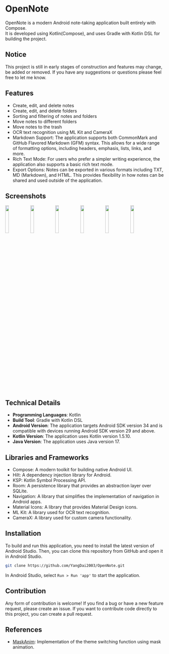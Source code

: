 # OpenNote

OpenNote is a modern Android note-taking application built entirely with Compose.  
It is developed using Kotlin(Compose), and uses Gradle with Kotlin DSL for building the project.

## Notice

This project is still in early stages of construction and features may change, be added or removed. If you have any suggestions or questions please feel free to let me know.

## Features

- Create, edit, and delete notes
- Create, edit, and delete folders
- Sorting and filtering of notes and folders
- Move notes to different folders
- Move notes to the trash
- OCR text recognition using ML Kit and CameraX
- Markdown Support: The application supports both CommonMark and GitHub Flavored Markdown (GFM) syntax. This allows for a wide range of formatting options, including headers, emphasis, lists, links, and more.
- Rich Text Mode: For users who prefer a simpler writing experience, the application also supports a basic rich text mode.
- Export Options: Notes can be exported in various formats including TXT, MD (Markdown), and HTML. This provides flexibility in how notes can be shared and used outside of the application.

## Screenshots

<div style="overflow-x: auto; white-space: nowrap;">

<img src="https://github.com/YangDai2003/OpenNote-Compose/blob/master/screenshots/Screenshot_1.png" width="15%" alt=""/>
<img src="https://github.com/YangDai2003/OpenNote-Compose/blob/master/screenshots/Screenshot_2.png" width="15%" alt=""/>
<img src="https://github.com/YangDai2003/OpenNote-Compose/blob/master/screenshots/Screenshot_3.png" width="15%" alt=""/>
<img src="https://github.com/YangDai2003/OpenNote-Compose/blob/master/screenshots/Screenshot_4.png" width="15%" alt=""/>
<img src="https://github.com/YangDai2003/OpenNote-Compose/blob/master/screenshots/Screenshot_5.png" width="15%" alt=""/>
<img src="https://github.com/YangDai2003/OpenNote-Compose/blob/master/screenshots/Screenshot_6.png" width="15%" alt=""/>

</div>

## Technical Details

- **Programming Languages**: Kotlin
- **Build Tool**: Gradle with Kotlin DSL
- **Android Version**: The application targets Android SDK version 34 and is compatible with devices running Android SDK version 29 and above.
- **Kotlin Version**: The application uses Kotlin version 1.5.10.
- **Java Version**: The application uses Java version 17.

## Libraries and Frameworks

- Compose: A modern toolkit for building native Android UI.
- Hilt: A dependency injection library for Android.
- KSP: Kotlin Symbol Processing API.
- Room: A persistence library that provides an abstraction layer over SQLite.
- Navigation: A library that simplifies the implementation of navigation in Android apps.
- Material Icons: A library that provides Material Design icons.
- ML Kit: A library used for OCR text recognition.
- CameraX: A library used for custom camera functionality.

## Installation

To build and run this application, you need to install the latest version of Android Studio. Then, you can clone this repository from GitHub and open it in Android Studio.

```bash
git clone https://github.com/YangDai2003/OpenNote.git
```

In Android Studio, select `Run > Run 'app'` to start the application.

## Contribution

Any form of contribution is welcome! If you find a bug or have a new feature request, please create an issue. If you want to contribute code directly to this project, you can create a pull request.

## References

- [MaskAnim](https://github.com/setruth/MaskAnim): Implementation of the theme switching function using mask animation.
